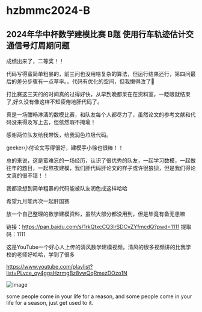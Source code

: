 # hzbmmc2024-B

## 2024年华中杯数学建模比赛 B题 使用行车轨迹估计交通信号灯周期问题

成绩出来了，二等奖！！

代码写得蛮简单粗暴的，前三问也没用啥复杂的算法，但运行结果还行，第四问最后的差分步骤有一点草率。。代码有优化的空间，但我懒得改了🥲

打比赛这三天的的时间真的过得好快，从早到晚都呆在在资料室，一眨眼就结束了,好久没有像这样不知疲倦地肝代码了。

真是一场酣畅淋漓的数模比赛，和队友每个人都尽力了，虽然论文的参考文献和代码没来得及写上去，但依然瑕不掩瑜！

感谢两位队友给我带饭，给我润色垃圾代码。

geeker小付论文写得很好，建模手小徐也很棒！！

总的来说，这是蛮难忘的一场经历，认识了很优秀的队友，一起学习数模，一起做往年的题目，一起熬夜建模，我们肝代码肝论文的样子或许很狼狈，但是我们得论文真的很不错！！

我都没想到简单粗暴的代码能被队友润色成这样哈哈

希望九月能再次一起肝国赛

放一个自己整理的数学建模资料，虽然大部分都没用到，但是毕竟有备无患嘛

链接：https://pan.baidu.com/s/1rkQtxcCQ3lrSDCvZYfmcdQ?pwd=1111 
提取码：1111

这是YouTube一个好心人上传的清风数学建模视频，清风的很多视频讲的比我学校的老师好哈哈，学到了很多

https://www.youtube.com/playlist?list=PLvce_oy4ggsHzrmgBz8vwQqRmezDOzo1N

![image](https://github.com/vectorZeng/hzbmmc2024-B/assets/128686005/9d92294b-4a26-4213-887c-8187b3188b41)

some people come in your life for a reason, and some people come in your life for a season, just get used to it.


